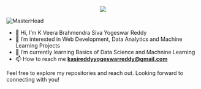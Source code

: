 

<p align="center">
  <img src="https://readme-typing-svg.demolab.com/?lines=Hi!+I+am+Siva+Yogeswar&font=Fira%20Code&center=true&width=380&height=50&duration=4000&pause=1000">
</p>


![MasterHead](https://user-images.githubusercontent.com/74038190/225813708-98b745f2-7d22-48cf-9150-083f1b00d6c9.gif)


- 👋 Hi, I’m K Veera Brahmendra Siva Yogeswar Reddy
- 👀 I’m interested in Web Development, Data Analytics and Machine Learning Projects
- 🌱 I’m currently learning Basics of Data Science and Machnine Learning
- 📫 How to reach me **kasireddyyogeswarreddy@gmail.com**

Feel free to explore my repositories and reach out. Looking forward to connecting with you!


